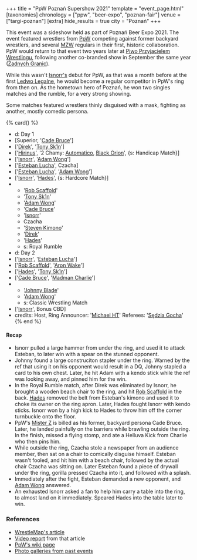 +++
title = "PpW Poznań Supershow 2021"
template = "event_page.html"
[taxonomies]
chronology = ["ppw", "beer-expo", "poznan-fair"]
venue = ["targi-poznan"]
[extra]
hide_results = true
city = "Poznań"
+++

This event was a sideshow held as part of Poznań Beer Expo 2021. The event featured wrestlers from [PpW](@/o/ppw.md) competing against former backyard wrestlers, and several [MZW](@/o/mzw.md) regulars in their first, historic collaboration. PpW would return to that event two years later at [Piwo Przyjacielem Wrestlingu](@/e/ppw/2023-11-24-ppw-piwo-przyjacielem-wrestlingu.md), following another co-branded show in September the same year ([Żadnych Granic](@/e/ppw/2023-09-23-ppw_mzw-zadnych-granic.md)).

While this wasn't [Isnorr's](@/w/isnorr.md) debut for PpW, as that was a month before at the first [Ledwo Legalne](@/e/ppw/2021-06-12-ppw-ledwo-legalne.md), he would become a regular competitor in PpW's ring from then on. As the hometown hero of Poznań, he won two singles matches and the rumble, for a very strong showing.

Some matches featured wrestlers thinly disguised with a mask, fighting as another, mostly comedic persona.


{% card() %}
- d: Day 1
- [Superior, '[Cade Bruce](@/w/mister-z.md)']
- ['[Direk](@/w/direk.md)', '[Tony Sk1n](@/w/tony-sk1n.md)']
- ['[Hirinus](@/w/hirinus.md)', '2 Chamy: [Automatico](@/w/rob-scaffold.md), [Black Orion](@/w/johnny-blade.md)', {s: Handicap Match}]
- ['[Isnorr](@/w/isnorr.md)', '[Adam Wong](@/w/adam-wong.md)']
- ['[Esteban Lucha](@/w/biesiad.md)', Czacha]
- ['[Esteban Lucha](@/w/biesiad.md)', '[Adam Wong](@/w/adam-wong.md)']
- ['[Isnorr](@/w/isnorr.md)', '[Hades](@/w/olgierd.md)', {s: Hardcore Match}]
- - '[Rob Scaffold](@/w/rob-scaffold.md)'
  - '[Tony Sk1n](@/w/tony-sk1n.md)'
  - '[Adam Wong](@/w/adam-wong.md)'
  - '[Cade Bruce](@/w/mister-z.md)'
  - '[Isnorr](@/w/isnorr.md)'
  - Czacha
  - '[Steven Kimono](@/w/biesiad.md)'
  - '[Direk](@/w/direk.md)'
  - '[Hades](@/w/olgierd.md)'
  - s: Royal Rumble
- d: Day 2
- ['[Isnorr](@/w/isnorr.md)', '[Esteban Lucha](@/w/biesiad.md)']
- ['[Rob Scaffold](@/w/rob-scaffold.md)', '[Aron Wake](@/w/aron-wake.md)']
- ['[Hades](@/w/olgierd.md)', '[Tony Sk1n](@/w/tony-sk1n.md)']
- ['[Cade Bruce](@/w/mister-z.md)', '[Madman Charlie](@/w/madman-charlie.md)']
- - '[Johnny Blade](@/w/johnny-blade.md)'
  - '[Adam Wong](@/w/adam-wong.md)'
  - s: Classic Wrestling Match
- ['[Isnorr](@/w/isnorr.md)', Bonus CBD]
- credits:
    Host, Ring Announcer: '[Michael HT](@/w/michael-ht.md)'
    Referees: '[Sędzia Gocha](@/w/sedzia-borys.md)'
{% end %}

#### Recap

* Isnorr pulled a large hammer from under the ring, and used it to attack Esteban, to later win with a spear on the stunned opponent.
* Johnny found a large construciton stapler under the ring. Warned by the ref that using it on his opponent would result in a DQ, Johnny stapled a card to his own chest. Later, he hit Adam with a kendo stick while the ref was looking away, and pinned him for the win.
* In the Royal Rumble match, after Direk was eliminated by Isnorr, he brought a wooden beach chair to the ring, and hit [Rob Scaffold](@/w/rob-scaffold.md) in the back. [Hades](@/w/olgierd.md) removed the belt from Esteban's kimono and used it to choke its owner on the ring apron. Later, Hades fought Isnorr with kendo sticks. Isnorr won by a high kick to Hades to throw him off the corner turnbuckle onto the floor.
* PpW's [Mister Z](@/w/mister-z.md) is billed as his former, backyard persona Cade Bruce. Later, he landed painfully on the barriers while brawling outside the ring. In the finish, missed a flying stomp, and ate a Helluva Kick from Charlie who then pins him.
* While outside the ring, Czacha stole a newspaper from an audience member, then sat on a chair to comically disguise himself. Esteban wasn't fooled, and hit him with a beach chair, followed by the actual chair Czacha was sitting on. Later Esteban found a piece of drywall under the ring, gorilla pressed Czacha into it, and followed with a splash.
* Immediately after the fight, Esteban demanded a new opponent, and [Adam Wong](@/w/adam-wong.md) answered.
* An exhausted Isnorr asked a fan to help him carry a table into the ring, to almost land on it immediately. Speared Hades into the table later to win.

### References

* [WrestleMap's article](https://www.wrestlemap.com/news/dq485wijkucboar5ma0dc8d3h61zyr)
* [Video report](https://www.youtube.com/watch?v=YmqP_CGJZg8) from that article
* [PpW's wiki page](https://ppw-fandom.tpwres.pl/poznan-supershow-2021)
* [Photo galleries from past events](https://targipiwne.pl/galeria/)
